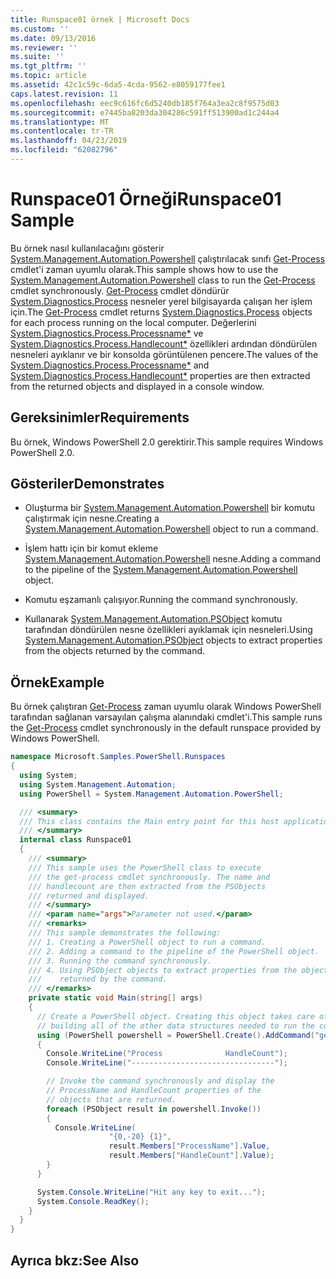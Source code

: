 ```yaml
---
title: Runspace01 örnek | Microsoft Docs
ms.custom: ''
ms.date: 09/13/2016
ms.reviewer: ''
ms.suite: ''
ms.tgt_pltfrm: ''
ms.topic: article
ms.assetid: 42c1c59c-6da5-4cda-9562-e8059177fee1
caps.latest.revision: 11
ms.openlocfilehash: eec9c616fc6d5240db185f764a3ea2c8f9575d03
ms.sourcegitcommit: e7445ba8203da304286c591ff513900ad1c244a4
ms.translationtype: MT
ms.contentlocale: tr-TR
ms.lasthandoff: 04/23/2019
ms.locfileid: "62082796"
---
```

# <a name="runspace01-sample"></a><span data-ttu-id="33c8a-102">Runspace01 Örneği</span><span class="sxs-lookup"><span data-stu-id="33c8a-102">Runspace01 Sample</span></span>

<span data-ttu-id="33c8a-103">Bu örnek nasıl kullanılacağını gösterir [System.Management.Automation.Powershell](/dotnet/api/system.management.automation.powershell) çalıştırılacak sınıfı [Get-Process](/powershell/module/Microsoft.PowerShell.Management/Get-Process) cmdlet'i zaman uyumlu olarak.</span><span class="sxs-lookup"><span data-stu-id="33c8a-103">This sample shows how to use the [System.Management.Automation.Powershell](/dotnet/api/system.management.automation.powershell) class to run the [Get-Process](/powershell/module/Microsoft.PowerShell.Management/Get-Process) cmdlet synchronously.</span></span> <span data-ttu-id="33c8a-104">[Get-Process](/powershell/module/Microsoft.PowerShell.Management/Get-Process) cmdlet döndürür [System.Diagnostics.Process](/dotnet/api/System.Diagnostics.Process) nesneler yerel bilgisayarda çalışan her işlem için.</span><span class="sxs-lookup"><span data-stu-id="33c8a-104">The [Get-Process](/powershell/module/Microsoft.PowerShell.Management/Get-Process) cmdlet returns [System.Diagnostics.Process](/dotnet/api/System.Diagnostics.Process) objects for each process running on the local computer.</span></span> <span data-ttu-id="33c8a-105">Değerlerini [System.Diagnostics.Process.Processname\*](/dotnet/api/System.Diagnostics.Process.ProcessName) ve [System.Diagnostics.Process.Handlecount\*](/dotnet/api/System.Diagnostics.Process.Handlecount) özellikleri ardından döndürülen nesneleri ayıklanır ve bir konsolda görüntülenen pencere.</span><span class="sxs-lookup"><span data-stu-id="33c8a-105">The values of the [System.Diagnostics.Process.Processname\*](/dotnet/api/System.Diagnostics.Process.ProcessName) and [System.Diagnostics.Process.Handlecount\*](/dotnet/api/System.Diagnostics.Process.Handlecount) properties are then extracted from the returned objects and displayed in a console window.</span></span>

## <a name="requirements"></a><span data-ttu-id="33c8a-106">Gereksinimler</span><span class="sxs-lookup"><span data-stu-id="33c8a-106">Requirements</span></span>

 <span data-ttu-id="33c8a-107">Bu örnek, Windows PowerShell 2.0 gerektirir.</span><span class="sxs-lookup"><span data-stu-id="33c8a-107">This sample requires Windows PowerShell 2.0.</span></span>

## <a name="demonstrates"></a><span data-ttu-id="33c8a-108">Gösteriler</span><span class="sxs-lookup"><span data-stu-id="33c8a-108">Demonstrates</span></span>

- <span data-ttu-id="33c8a-109">Oluşturma bir [System.Management.Automation.Powershell](/dotnet/api/system.management.automation.powershell) bir komutu çalıştırmak için nesne.</span><span class="sxs-lookup"><span data-stu-id="33c8a-109">Creating a [System.Management.Automation.Powershell](/dotnet/api/system.management.automation.powershell) object to run a command.</span></span>

- <span data-ttu-id="33c8a-110">İşlem hattı için bir komut ekleme [System.Management.Automation.Powershell](/dotnet/api/system.management.automation.powershell) nesne.</span><span class="sxs-lookup"><span data-stu-id="33c8a-110">Adding a command to the pipeline of the [System.Management.Automation.Powershell](/dotnet/api/system.management.automation.powershell) object.</span></span>

- <span data-ttu-id="33c8a-111">Komutu eşzamanlı çalışıyor.</span><span class="sxs-lookup"><span data-stu-id="33c8a-111">Running the command synchronously.</span></span>

- <span data-ttu-id="33c8a-112">Kullanarak [System.Management.Automation.PSObject](/dotnet/api/System.Management.Automation.PSObject) komutu tarafından döndürülen nesne özellikleri ayıklamak için nesneleri.</span><span class="sxs-lookup"><span data-stu-id="33c8a-112">Using [System.Management.Automation.PSObject](/dotnet/api/System.Management.Automation.PSObject) objects to extract properties from the objects returned by the command.</span></span>

## <a name="example"></a><span data-ttu-id="33c8a-113">Örnek</span><span class="sxs-lookup"><span data-stu-id="33c8a-113">Example</span></span>

 <span data-ttu-id="33c8a-114">Bu örnek çalıştıran [Get-Process](/powershell/module/Microsoft.PowerShell.Management/Get-Process) zaman uyumlu olarak Windows PowerShell tarafından sağlanan varsayılan çalışma alanındaki cmdlet'i.</span><span class="sxs-lookup"><span data-stu-id="33c8a-114">This sample runs the [Get-Process](/powershell/module/Microsoft.PowerShell.Management/Get-Process) cmdlet synchronously in the default runspace provided by Windows PowerShell.</span></span>

```csharp
namespace Microsoft.Samples.PowerShell.Runspaces
{
  using System;
  using System.Management.Automation;
  using PowerShell = System.Management.Automation.PowerShell;

  /// <summary>
  /// This class contains the Main entry point for this host application.
  /// </summary>
  internal class Runspace01
  {
    /// <summary>
    /// This sample uses the PowerShell class to execute
    /// the get-process cmdlet synchronously. The name and
    /// handlecount are then extracted from the PSObjects
    /// returned and displayed.
    /// </summary>
    /// <param name="args">Parameter not used.</param>
    /// <remarks>
    /// This sample demonstrates the following:
    /// 1. Creating a PowerShell object to run a command.
    /// 2. Adding a command to the pipeline of the PowerShell object.
    /// 3. Running the command synchronously.
    /// 4. Using PSObject objects to extract properties from the objects
    ///    returned by the command.
    /// </remarks>
    private static void Main(string[] args)
    {
      // Create a PowerShell object. Creating this object takes care of
      // building all of the other data structures needed to run the command.
      using (PowerShell powershell = PowerShell.Create().AddCommand("get-process"))
      {
        Console.WriteLine("Process              HandleCount");
        Console.WriteLine("--------------------------------");

        // Invoke the command synchronously and display the
        // ProcessName and HandleCount properties of the
        // objects that are returned.
        foreach (PSObject result in powershell.Invoke())
        {
          Console.WriteLine(
                      "{0,-20} {1}",
                      result.Members["ProcessName"].Value,
                      result.Members["HandleCount"].Value);
        }
      }

      System.Console.WriteLine("Hit any key to exit...");
      System.Console.ReadKey();
    }
  }
}
```

## <a name="see-also"></a><span data-ttu-id="33c8a-115">Ayrıca bkz:</span><span class="sxs-lookup"><span data-stu-id="33c8a-115">See Also</span></span>

